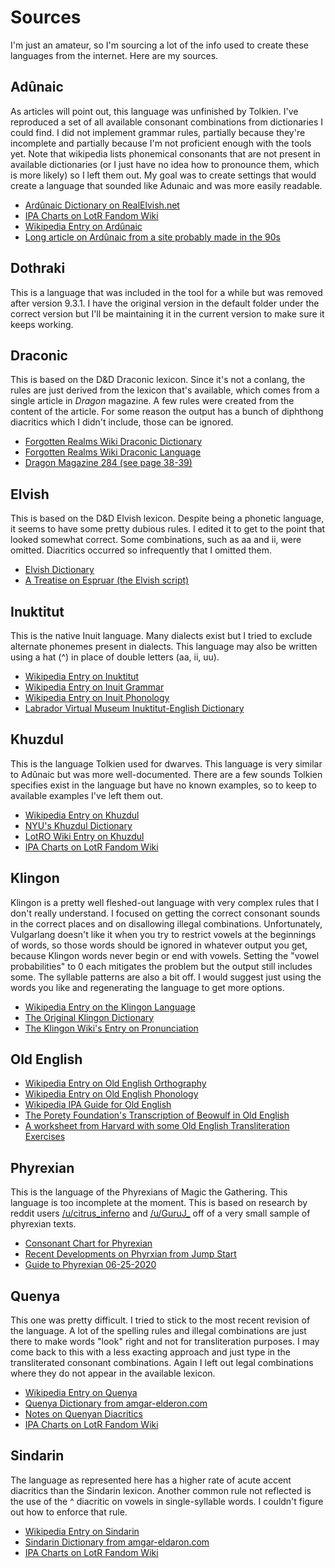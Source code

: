 # Sources
I'm just an amateur, so I'm sourcing a lot of the info used to create these languages from the internet. Here are my sources.

## Adûnaic

As articles will point out, this language was unfinished by Tolkien. I've reproduced a set of all available consonant combinations from dictionaries I could find. I did not implement grammar rules, partially because they're incomplete and partially because I'm not proficient enough with the tools yet. Note that wikipedia lists phonemical consonants that are not present in available dictionaries (or I just have no idea how to pronounce them, which is more likely) so I left them out. My goal was to create settings that would create a language that sounded like Adunaic and was more easily readable.

- [Ardûnaic Dictionary on RealElvish.net](https://realelvish.net/wordlists/adunaic/dictionary/)
- [IPA Charts on LotR Fandom Wiki](https://lotr.fandom.com/wiki/IPA_charts)
- [Wikipedia Entry on Ardûnaic](https://en.wikipedia.org/wiki/Ad%C3%BBnaic)
- [Long article on Ardûnaic from a site probably made in the 90s](https://folk.uib.no/hnohf/adunaic.htm)

## Dothraki

This is a language that was included in the tool for a while but was removed after version 9.3.1. I have the original version in the default folder under the correct version but I'll be maintaining it in the current version to make sure it keeps working.

## Draconic

This is based on the D&D Draconic lexicon. Since it's not a conlang, the rules are just derived from the lexicon that's available, which comes from a single article in _Dragon_ magazine. A few rules were created from the content of the article. For some reason the output has a bunch of diphthong diacritics which I didn't include, those can be ignored.

- [Forgotten Realms Wiki Draconic Dictionary](https://forgottenrealms.fandom.com/wiki/Draconic_dictionary)
- [Forgotten Realms Wiki Draconic Language](https://forgottenrealms.fandom.com/wiki/Draconic_language)
- [Dragon Magazine 284 (see page 38-39)](https://archive.org/stream/DragonMagazine260_201801/DragonMagazine284#page/n37/mode/1up)

## Elvish

This is based on the D&D Elvish lexicon. Despite being a phonetic language, it seems to have some pretty dubious rules. I edited it to get to the point that looked somewhat correct. Some combinations, such as aa and ii, were omitted. Diacritics occurred so infrequently that I omitted them.

- [Elvish Dictionary](http://www.candlekeep.com/library/articles/diction_elf.htm)
- [A Treatise on Espruar (the Elvish script)](https://freepdfhosting.com/5f6a747504.pdf)

## Inuktitut

This is the native Inuit language. Many dialects exist but I tried to exclude alternate phonemes present in dialects. This language may also be written using a hat (^) in place of double letters (aa, ii, uu).

- [Wikipedia Entry on Inuktitut](https://en.wikipedia.org/wiki/Inuktitut)
- [Wikipedia Entry on Inuit Grammar](https://en.wikipedia.org/wiki/Inuit_grammar)
- [Wikipedia Entry on Inuit Phonology](https://en.wikipedia.org/wiki/Inuit_phonology)
- [Labrador Virtual Museum Inuktitut-English Dictionary](http://www.labradorvirtualmuseum.ca/inuttut-english.htm)

## Khuzdul

This is the language Tolkien used for dwarves. This language is very similar to Adûnaic but was more well-documented. There are a few sounds Tolkien specifies exist in the language but have no known examples, so to keep to available examples I've left them out.

- [Wikipedia Entry on Khuzdul](https://en.wikipedia.org/wiki/Khuzdul)
- [NYU's Khuzdul Dictionary](http://pages.stern.nyu.edu/~adamodar/ryan/Linguistics/Dictionaries/Dwarvish%20Dictionary.htm)
- [LotRO Wiki Entry on Khuzdul](https://lotro-wiki.com/index.php/Khuzdul)
- [IPA Charts on LotR Fandom Wiki](https://lotr.fandom.com/wiki/IPA_charts)

## Klingon

Klingon is a pretty well fleshed-out language with very complex rules that I don't really understand. I focused on getting the correct consonant sounds in the correct places and on disallowing illegal combinations. Unfortunately, Vulgarlang doesn't like it when you try to restrict vowels at the beginnings of words, so those words should be ignored in whatever output you get, because Klingon words never begin or end with vowels. Setting the "vowel probabilities" to 0 each mitigates the problem but the output still includes some. The syllable patterns are also a bit off. I would suggest just using the words you like and regenerating the language to get more options.

- [Wikipedia Entry on the Klingon Language](https://en.wikipedia.org/wiki/Klingon_language)
- [The Original Klingon Dictionary](https://startrekestonia.ucoz.ru/_fr/0/The-Klingon-Dic.pdf)
- [The Klingon Wiki's Entry on Pronunciation](http://klingon.wiki/En/Pronunciation)

## Old English

- [Wikipedia Entry on Old English Orthography](https://en.wikipedia.org/wiki/Old_English#Orthography)
- [Wikipedia Entry on Old English Phonology](https://en.wikipedia.org/wiki/Old_English_phonology)
- [Wikipedia IPA Guide for Old English](https://en.wikipedia.org/wiki/Help:IPA/Old_English)
- [The Porety Foundation's Transcription of Beowulf in Old English](https://www.poetryfoundation.org/poems/43521/beowulf-old-english-version)
- [A worksheet from Harvard with some Old English Transliteration Exercises](https://sites.fas.harvard.edu/~eng101/workbook/old-eng/transcription/oe-babel-transcription.pdf)

## Phyrexian

This is the language of the Phyrexians of Magic the Gathering. This language is too incomplete at the moment. This is based on research by reddit users [/u/citrus_inferno](https://www.reddit.com/user/citrus_inferno) and [/u/GuruJ_](https://www.reddit.com/user/GuruJ_) off of a very small sample of phyrexian texts.

- [Consonant Chart for Phyrexian](https://www.reddit.com/r/magicTCG/comments/dfpigy/a_partial_parsing_of_the_phyrexian_alphabet/)
- [Recent Developments on Phyrxian from Jump Start](https://www.reddit.com/r/magicTCG/comments/he2dxn/partial_translation_of_the_phyrexian_swamp_lore/)
- [Guide to Phyrexian 06-25-2020](https://www.reddit.com/r/magicTCG/comments/hfdxtt/guide_to_phyrexian_version_0%CE%B1_20200625/)

## Quenya

This one was pretty difficult. I tried to stick to the most recent revision of the language. A lot of the spelling rules and illegal combinations are just there to make words "look" right and not for transliteration purposes. I may come back to this with a less exacting approach and just type in the transliterated consonant combinations. Again I left out legal combinations where they do not appear in the available lexicon.

- [Wikipedia Entry on Quenya](https://en.wikipedia.org/wiki/Quenya)
- [Quenya Dictionary from amgar-elderon.com](https://ambar-eldaron.com/telechargements/quenya-engl-A4.pdf)
- [Notes on Quenyan Diacritics](https://middleearthreflections.com/2019/12/05/dots-and-curls-on-the-diacritics-in-quenya-and-sindarin/)
- [IPA Charts on LotR Fandom Wiki](https://lotr.fandom.com/wiki/IPA_charts)

## Sindarin

The language as represented here has a higher rate of acute accent diacritics than the Sindarin lexicon. Another common rule not reflected is the use of the ^ diacritic on vowels in single-syllable words. I couldn't figure out how to enforce that rule.

- [Wikipedia Entry on Sindarin](https://en.wikipedia.org/wiki/Sindarin)
- [Sindarin Dictionary from amgar-eldaron.com](https://www.ambar-eldaron.com/english/downloads/sindarin-english.pdf)
- [IPA Charts on LotR Fandom Wiki](https://lotr.fandom.com/wiki/IPA_charts)
